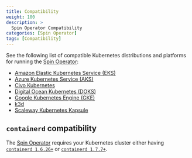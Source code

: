 ```yaml
---
title: Compatibility
weight: 100
description: >
  Spin Operator Compatibility
categories: [Spin Operator]
tags: [Compatibility]
---
```


See the following list of compatible Kubernetes distributions and platforms for running the [Spin Operator](https://github.com/spinkube/spin-operator/):

 - [Amazon Elastic Kubernetes Service (EKS)](https://docs.aws.amazon.com/eks/)
 - [Azure Kubernetes Service (AKS)](https://azure.microsoft.com/en-us/products/kubernetes-service)
 - [Civo Kubernetes](https://www.civo.com/kubernetes)
 - [Digital Ocean Kubernetes (DOKS)](https://www.digitalocean.com/products/kubernetes)
 - [Google Kubernetes Engine (GKE)](https://cloud.google.com/kubernetes-engine)
 - [k3d](https://k3d.io)
 - [Scaleway Kubernetes Kapsule](https://www.scaleway.com/en/kubernetes-kapsule/)

## `containerd` compatibility

The [Spin Operator](https://github.com/spinkube/spin-operator/) requires your Kubernetes cluster either having [`containerd 1.6.26+`](https://github.com/containerd/containerd/releases/tag/v1.6.26) or [`containerd 1.7.7+`](https://github.com/containerd/containerd/releases/tag/v1.7.7).